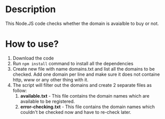 # Description

This Node.JS code checks whether the domain is avaialble to buy or not.

# How to use?

1. Download the code
2. Run `npm install` command to install all the dependencies
3. Create new file with name domains.txt and list all the domains to be checked. Add one domain per line and make sure it does not containe http, www or any other thing with it.
4. The script will filter out the domains and create 2 separate files as follow:
    1. **available.txt** - This file contains the domain names which are available to be registered.
    2. **error-checking.txt** - This file contains the domain names which couldn't be checked now and have to re-check later.